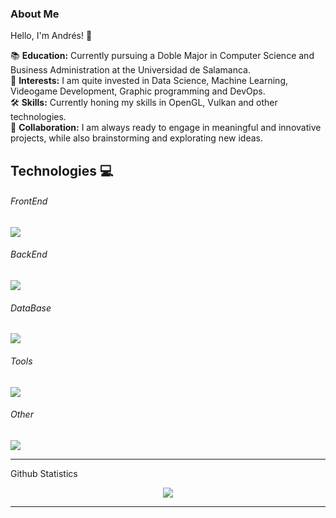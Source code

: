### About Me

Hello, I'm Andrés! 👋
 
📚 **Education:** Currently pursuing a Doble Major in Computer Science and Business Administration at the Universidad de Salamanca.
<br>
💼 **Interests:** I am quite invested in Data Science, Machine Learning, Videogame Development, Graphic programming and DevOps. 
<br>
🛠 **Skills:** Currently honing my skills in OpenGL, Vulkan and other technologies.
<br>
🤝 **Collaboration:** I am always ready to engage in meaningful and innovative projects, while also brainstorming and explorating new ideas.
<br>

## Technologies 💻
<p align="center">
  <h6>FrontEnd</h6>
  <a href="https://skillicons.dev">
    <img src="https://skillicons.dev/icons?i=css,html" />
  </a>
</p>
<p align="center">
  <h6>BackEnd</h6>
  <a href="https://skillicons.dev">
    <img src="https://skillicons.dev/icons?i=py,c,java" />
  </a>
</p>
<p align="center">
  <h6>DataBase</h6>
  <a href="https://skillicons.dev">
    <img src="https://skillicons.dev/icons?i=mysql,mongodb" />
  </a>
</p>
<p align="center">
  <h6>Tools</h6>
  <a href="https://skillicons.dev">
    <img src="https://skillicons.dev/icons?i=git,discord,jest,figma,flutter,docker,postman,githubactions" />
  </a>
</p>
<p align="center">
  <h6>Other</h6>
  <a href="https://skillicons.dev">
    <img src="https://skillicons.dev/icons?i=linux,bash,cs" />
  </a>
</p>

<hr>
<detail>
  <summary>Github Statistics</summary>
  <p align="center">
    <img src="https://github-readme-stats.vercel.app/api?username=cosflow&show_icons=true&theme=dark">
  </p>
</detail>

<hr>
<!--START_SECTION:waka-->

<!--END_SECTION:waka-->
